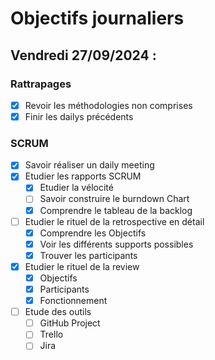 # Objectifs journaliers

## Vendredi 27/09/2024 :

### Rattrapages

- [x] Revoir les méthodologies non comprises
- [x] Finir les dailys précédents

### SCRUM

- [x] Savoir réaliser un daily meeting
- [x] Etudier les rapports SCRUM
  - [x] Etudier la vélocité
  - [ ] Savoir construire le burndown Chart
  - [x] Comprendre le tableau de la backlog
- [ ] Etudier le rituel de la retrospective en détail
  - [x] Comprendre les Objectifs
  - [x] Voir les différents supports possibles
  - [x] Trouver les participants
- [x] Etudier le rituel de la review
  - [x] Objectifs
  - [x] Participants
  - [x] Fonctionnement
- [ ] Etude des outils
  - [ ] GitHub Project
  - [ ] Trello
  - [ ] Jira